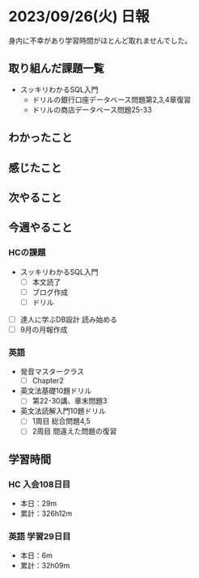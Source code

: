 # 2023/09/26(火) 日報

身内に不幸があり学習時間がほとんど取れませんでした。

## 取り組んだ課題一覧

- スッキリわかるSQL入門
  - ドリルの銀行口座データベース問題第2,3,4章復習
  - ドリルの商店データベース問題25-33

## わかったこと

## 感じたこと

## 次やること

## 今週やること

### HCの課題

- スッキリわかるSQL入門
  - [ ] 本文読了
  - [ ] ブログ作成
  - [ ] ドリル
- [ ] 達人に学ぶDB設計 読み始める
- [ ] 9月の月報作成

### 英語

- 発音マスタークラス
  - [ ] Chapter2
- 英文法基礎10題ドリル
  - [ ] 第22-30講、章末問題3
- 英文法読解入門10題ドリル
  - [ ] 1周目 総合問題4,5
  - [ ] 2周目 間違えた問題の復習

## 学習時間

### HC 入会108日目

- 本日：29m
- 累計：326h12m

### 英語 学習29日目

- 本日：6m
- 累計：32h09m
